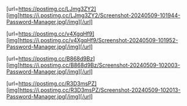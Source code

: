 [url=https://postimg.cc/LJmg3ZY2][img]https://i.postimg.cc/LJmg3ZY2/Screenshot-20240509-101944-Password-Manager.jpg[/img][/url]

[url=https://postimg.cc/v4XgqHf9][img]https://i.postimg.cc/v4XgqHf9/Screenshot-20240509-101952-Password-Manager.jpg[/img][/url]

[url=https://postimg.cc/B868d9Bz][img]https://i.postimg.cc/B868d9Bz/Screenshot-20240509-102003-Password-Manager.jpg[/img][/url]

[url=https://postimg.cc/R3D3msPZ][img]https://i.postimg.cc/R3D3msPZ/Screenshot-20240509-102013-Password-Manager.jpg[/img][/url]

